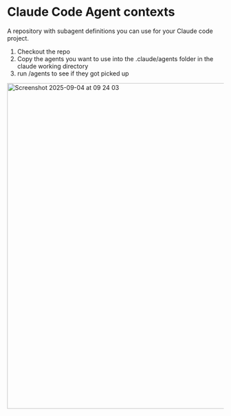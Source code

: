 # Claude Code Agent contexts

A repository with subagent definitions you can use for your Claude code project.

1. Checkout the repo
2. Copy the agents you want to use into the .claude/agents folder in the claude working directory
3. run /agents to see if they got picked up

<img width="771" height="759" alt="Screenshot 2025-09-04 at 09 24 03" src="https://github.com/user-attachments/assets/e8a8b20e-77e7-4e26-b5d5-96427bf46bd6" />

